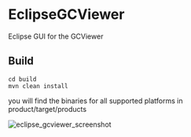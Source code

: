 EclipseGCViewer
===============

Eclipse GUI for the GCViewer

## Build
    cd build  
    mvn clean install

you will find the binaries for all supported platforms in product/target/products

![eclipse_gcviewer_screenshot](https://cloud.githubusercontent.com/assets/179416/3221600/dcf6c82c-f00c-11e3-9b8c-541c4d0b27e6.png)
